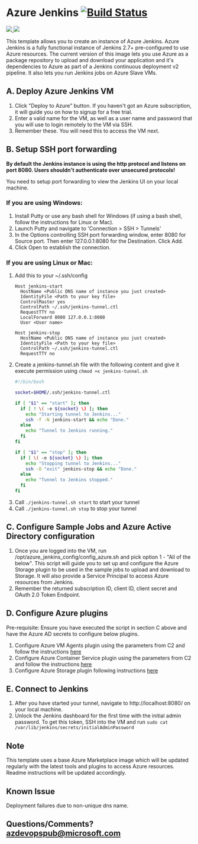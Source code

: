 # Azure Jenkins [![Build Status](http://devops-ci.westcentralus.cloudapp.azure.com/job/qs/job/azure-jenkins/badge/icon)](http://devops-ci.westcentralus.cloudapp.azure.com/blue/organizations/jenkins/qs%2Fazure-jenkins/activity)

<a href="https://portal.azure.com/#create/Microsoft.Template/uri/https%3A%2F%2Fraw.githubusercontent.com%2Fazure%2Fazure-quickstart-templates%2Fmaster%2Fazure-jenkins%2Fazuredeploy.json" target="_blank">
<img src="http://azuredeploy.net/deploybutton.png"/>
</a>
<a href="http://armviz.io/#/?load=https%3A%2F%2Fraw.githubusercontent.com%2Fazure%2Fazure-quickstart-templates%2Fmaster%2Fazure-jenkins%2Fazuredeploy.json" target="_blank">
<img src="http://armviz.io/visualizebutton.png"/>
</a>

This template allows you to create an instance of Azure Jenkins. Azure Jenkins is a fully functional instance of Jenkins 2.7+ pre-configured to use Azure resources. The current version of this image lets you use Azure as a package repository to upload and download your application and it's dependencies to Azure as part of a Jenkins continuous deployment v2 pipeline. It also lets you run Jenkins jobs on Azure Slave VMs.

## A. Deploy Azure Jenkins VM
1. Click "Deploy to Azure" button. If you haven't got an Azure subscription, it will guide you on how to signup for a free trial.
2. Enter a valid name for the VM, as well as a user name and password that you will use to login remotely to the VM via SSH.
3. Remember these. You will need this to access the VM next.

## B. Setup SSH port forwarding
**By default the Jenkins instance is using the http protocol and listens on port 8080. Users shouldn't authenticate over unsecured protocols!**

You need to setup port forwarding to view the Jenkins UI on your local machine.

### If you are using Windows:
1. Install Putty or use any bash shell for Windows (if using a bash shell, follow the instructions for Linux or Mac).
1. Launch Putty and navigate to 'Connection > SSH > Tunnels'
1. In the Options controlling SSH port forwarding window, enter 8080 for Source port. Then enter 127.0.0.1:8080 for the Destination. Click Add.
1. Click Open to establish the connection.

### If you are using Linux or Mac:
1. Add this to your ~/.ssh/config
    ```
    Host jenkins-start
      HostName <Public DNS name of instance you just created>
      IdentityFile <Path to your key file>
      ControlMaster yes
      ControlPath ~/.ssh/jenkins-tunnel.ctl
      RequestTTY no
      LocalForward 8080 127.0.0.1:8080
      User <User name>

    Host jenkins-stop
      HostName <Public DNS name of instance you just created>
      IdentityFile <Path to your key file>
      ControlPath ~/.ssh/jenkins-tunnel.ctl
      RequestTTY no
    ```
1. Create a jenkins-tunnel.sh file with the following content and give it execute permission using `chmod +x jenkins-tunnel.sh`
    ```bash
    #!/bin/bash

    socket=$HOME/.ssh/jenkins-tunnel.ctl

    if [ "$1" == "start" ]; then
      if [ ! \( -e ${socket} \) ]; then
        echo "Starting tunnel to Jenkins..."
        ssh -f -N jenkins-start && echo "Done."
      else
        echo "Tunnel to Jenkins running."
      fi
    fi

    if [ "$1" == "stop" ]; then
      if [ \( -e ${socket} \) ]; then
        echo "Stopping tunnel to Jenkins..."
        ssh -O "exit" jenkins-stop && echo "Done."
      else
        echo "Tunnel to Jenkins stopped."
      fi
    fi
    ```
1. Call `./jenkins-tunnel.sh start` to start your tunnel
1. Call `./jenkins-tunnel.sh stop` to stop your tunnel

## C. Configure Sample Jobs and Azure Active Directory configuration
1. Once you are logged into the VM, run /opt/azure_jenkins_config/config_azure.sh and pick option 1 - "All of the below". This script will guide you to set up and configure the Azure Storage plugin to be used in the sample jobs to upload and download to Storage.
It will also provide a Service Principal to access Azure resources from Jenkins.
2. Remember the returned subscription ID, client ID, client secret and OAuth 2.0 Token Endpoint.

## D. Configure Azure plugins
Pre-requisite: Ensure you have executed the script in section C above and have the Azure AD secrets to configure below plugins.

1. Configure Azure VM Agents plugin using the parameters from C2 and follow the instructions [here](https://github.com/jenkinsci/azure-vm-agents-plugin/)
2. Configure Azure Container Service plugin using the parameters from C2 and follow the instructions [here](https://github.com/Microsoft/azure-acs-plugin)
3. Configure Azure Storage plugin following instructions [here](https://github.com/arroyc/windows-azure-storage-plugin/)

## E. Connect to Jenkins

1. After you have started your tunnel, navigate to http://localhost:8080/ on your local machine.
1. Unlock the Jenkins dashboard for the first time with the initial admin password. To get this token, SSH into the VM and run `sudo cat /var/lib/jenkins/secrets/initialAdminPassword`

## Note
This template uses a base Azure Marketplace image which will be updated regularly with the latest tools and plugins to access Azure resources. Readme instructions will be updated accordingly.

## Known Issue
Deployment failures due to non-unique dns name.

## Questions/Comments? azdevopspub@microsoft.com